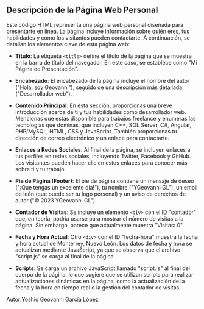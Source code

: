 ## Descripción de la Página Web Personal

Este código HTML representa una página web personal diseñada para presentarte en línea. La página incluye información sobre quién eres, tus habilidades y cómo los visitantes pueden contactarte. A continuación, se detallan los elementos clave de esta página web:

- **Título**: La etiqueta `<title>` define el título de la página que se muestra en la barra de título del navegador. En este caso, se establece como "Mi Página de Presentación".

- **Encabezado**: El encabezado de la página incluye el nombre del autor ("Hola, soy Geovanni"), seguido de una descripción más detallada ("Desarrollador web").

- **Contenido Principal**: En esta sección, proporcionas una breve introducción acerca de ti y tus habilidades como desarrollador web. Mencionas que estás disponible para trabajos freelance y enumeras las tecnologías que dominas, que incluyen C++, SQL Server, C#, Angular, PHP/MySQL, HTML, CSS y JavaScript. También proporcionas tu dirección de correo electrónico y un enlace para contactarte.

- **Enlaces a Redes Sociales**: Al final de la página, se incluyen enlaces a tus perfiles en redes sociales, incluyendo Twitter, Facebook y GitHub. Los visitantes pueden hacer clic en estos enlaces para conocer más sobre ti y tu trabajo.

- **Pie de Página (Footer)**: El pie de página contiene un mensaje de deseo ("¡Que tengas un excelente día!"), tu nombre ("YGeovanni GL"), un emoji de león (que puede ser tu logo personal) y un aviso de derechos de autor ("&copy; 2023 YGeovanni GL").

- **Contador de Visitas**: Se incluye un elemento `<div>` con el ID "contador" que, en teoría, podría usarse para mostrar el número de visitas a la página. Sin embargo, parece que actualmente muestra "Visitas: 0".

- **Fecha y Hora Actual**: Otro `<div>` con el ID "fecha-hora" muestra la fecha y hora actual de Monterrey, Nuevo León. Los datos de fecha y hora se actualizan mediante JavaScript, ya que se observa que el archivo "script.js" se carga al final de la página.

- **Scripts**: Se carga un archivo JavaScript llamado "script.js" al final del cuerpo de la página, lo que sugiere que se utilizan scripts para realizar actualizaciones dinámicas en la página, como la actualización de la fecha y la hora en tiempo real o la gestión del contador de visitas.

Autor:Yoshio Geovanni García López
